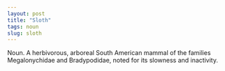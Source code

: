 ```yaml
---
layout: post
title: "Sloth"
tags: noun
slug: sloth
---
```

Noun. A herbivorous, arboreal South American mammal of the families Megalonychidae and Bradypodidae, noted for its slowness and inactivity.
